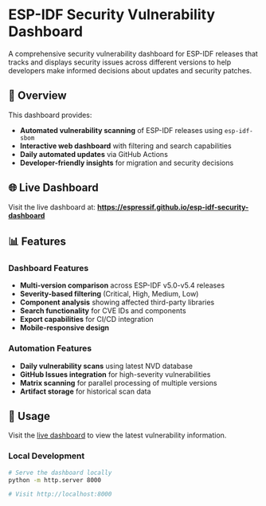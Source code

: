 # ESP-IDF Security Vulnerability Dashboard

A comprehensive security vulnerability dashboard for ESP-IDF releases that tracks and displays security issues across different versions to help developers make informed decisions about updates and security patches.

## 🎯 Overview

This dashboard provides:
- **Automated vulnerability scanning** of ESP-IDF releases using `esp-idf-sbom`
- **Interactive web dashboard** with filtering and search capabilities
- **Daily automated updates** via GitHub Actions
- **Developer-friendly insights** for migration and security decisions

## 🌐 Live Dashboard

Visit the live dashboard at: **https://espressif.github.io/esp-idf-security-dashboard**

## 📊 Features

### Dashboard Features
- **Multi-version comparison** across ESP-IDF v5.0-v5.4 releases
- **Severity-based filtering** (Critical, High, Medium, Low)
- **Component analysis** showing affected third-party libraries
- **Search functionality** for CVE IDs and components
- **Export capabilities** for CI/CD integration
- **Mobile-responsive design**

### Automation Features
- **Daily vulnerability scans** using latest NVD database
- **GitHub Issues integration** for high-severity vulnerabilities
- **Matrix scanning** for parallel processing of multiple versions
- **Artifact storage** for historical scan data

## 🚀 Usage

Visit the [live dashboard](https://espressif.github.io/esp-idf-security-dashboard) to view the latest vulnerability information.

### Local Development
```bash
# Serve the dashboard locally
python -m http.server 8000

# Visit http://localhost:8000
```


